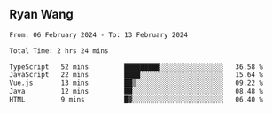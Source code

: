 ## Ryan Wang

<!--START_SECTION:waka-->

```txt
From: 06 February 2024 - To: 13 February 2024

Total Time: 2 hrs 24 mins

TypeScript   52 mins         █████████░░░░░░░░░░░░░░░░   36.58 %
JavaScript   22 mins         ████░░░░░░░░░░░░░░░░░░░░░   15.64 %
Vue.js       13 mins         ██▒░░░░░░░░░░░░░░░░░░░░░░   09.22 %
Java         12 mins         ██░░░░░░░░░░░░░░░░░░░░░░░   08.48 %
HTML         9 mins          █▓░░░░░░░░░░░░░░░░░░░░░░░   06.40 %
```

<!--END_SECTION:waka-->
